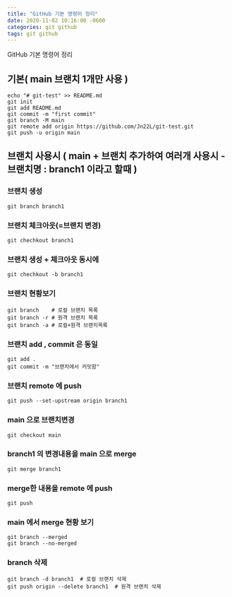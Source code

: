 ```yaml
---
title: "GitHub 기본 명령어 정리"
date: 2020-11-02 10:16:00 -0600
categories: git github
tags: git github
---
```

GitHub 기본 명령어 정리 

## 기본( main 브랜치 1개만 사용 )
```
echo "# git-test" >> README.md
git init
git add README.md
git commit -m "first commit"
git branch -M main 
git remote add origin https://github.com/Jn22L/git-test.git
git push -u origin main
```
## 브랜치 사용시 ( main + 브랜치 추가하여 여러개 사용시 - 브랜치명 : branch1 이라고 할때 )

### 브랜치 생성
```
git branch branch1  
```

### 브랜치 체크아웃(=브랜치 변경) 
```
git chechkout branch1
```

### 브랜치 생성 + 체크아웃 동시에 
```
git chechkout -b branch1
```

### 브랜치 현황보기
```
git branch    # 로컬 브랜치 목록
git branch -r # 원격 브랜치 목록
git branch -a # 로컬+원격 브랜치목록
```

### 브랜치 add , commit 은 동일
```
git add .
git commit -m "브랜치에서 커밋함"
```

### 브랜치 remote 에 push
```
git push --set-upstream origin branch1
```

### main 으로 브랜치변경
```
git checkout main
```

### branch1 의 변경내용을 main 으로 merge
```
git merge branch1
```

### merge한 내용을 remote 에 push
```
git push
```

### main 에서 merge 현황 보기
```
git branch --merged
git branch --no-merged
```

### branch 삭제
```
git branch -d branch1  # 로컬 브랜치 삭제
git push origin --delete branch1  # 원격 브랜치 삭제
```

